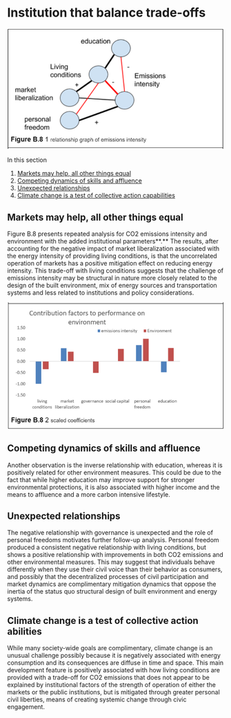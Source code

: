# Institution that balance trade-offs

![](../.gitbook/assets/image%20%2846%29.png)

In this section

1. [Markets may help, all other things equal](institution-that-balance-trade-offs.md#markets-may-help-all-other-things-equal)
2. [Competing dynamics of skills and affluence](institution-that-balance-trade-offs.md#competing-dynamics-of-skills-and-affluence)
3. [Unexpected relationships](institution-that-balance-trade-offs.md#unexpected-relationships)
4. [Climate change is a test of collective action capabilities](institution-that-balance-trade-offs.md#climate-change-is-a-test-of-collective-action-abilities)

## Markets may help, all other things equal

Figure B.8 presents repeated analysis for CO2 emissions intensity and environment with the added institutional parameters**.**  The results, after accounting for the negative impact of market liberalization associated with the energy intensity of providing living conditions, is that the uncorrelated operation of markets has a positive mitigation effect on reducing energy intensity.  This trade-off with living conditions suggests that the challenge of emissions intensity may be structural in nature more closely related to the design of the built environment, mix of energy sources and transportation systems and less related to institutions and policy considerations.

![](../.gitbook/assets/image%20%2876%29.png)

## Competing dynamics of skills and affluence

Another observation is the inverse relationship with education, whereas it is positively related for other environment measures. This could be due to the fact that while higher education may improve support for stronger environmental protections, it is also associated with higher income and the means to affluence and a more carbon intensive lifestyle.  

## Unexpected relationships

The negative relationship with governance is unexpected and the role of personal freedoms motivates further follow-up analysis. Personal freedom produced a consistent negative relationship with living conditions, but shows a positive relationship with improvements in both CO2 emissions and other environmental measures. This may suggest that individuals behave differently when they use their civil voice than their behavior as consumers, and possibly that the decentralized processes of civil participation and market dynamics are complimentary mitigation dynamics that oppose the inertia of the status quo structural design of built environment and energy systems.

## Climate change is a test of collective action abilities

While many society-wide goals are complimentary, climate change is an unusual challenge possibly because it is negatively associated with energy consumption and its consequences are diffuse in time and space.  This main development feature is positively associated with how living conditions are provided with a trade-off for CO2 emissions that does not appear to be explained by institutional factors of the strength of operation of either the markets or the public institutions, but is mitigated through greater personal civil liberties, means of creating systemic change through civic engagement. 

